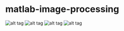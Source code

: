 # matlab-image-processing

![alt tag](http://imgur.com/j90e4jd.png)
![alt tag](http://imgur.com/bg6QKXz.png)
![alt tag](http://imgur.com/qdtGeo3.png)
![alt tag](http://imgur.com/jR1ZF6A.png)


